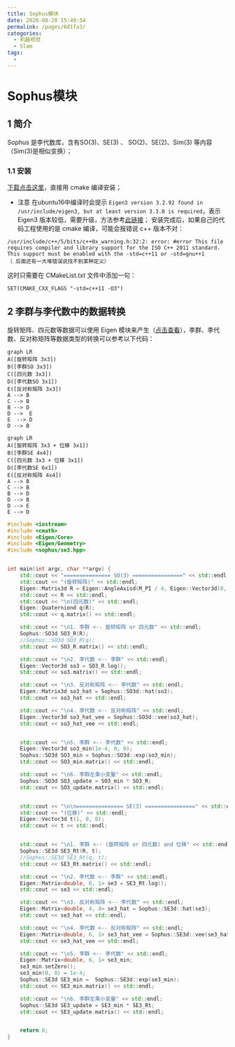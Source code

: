 ```yaml
---
title: Sophus模块
date: 2020-08-28 15:49:54
permalink: /pages/6d1fa3/
categories: 
  - 机器视觉
  - Slam
tags: 
  - 
---
```

# Sophus模块

## 1 简介
Sophus 是李代数库，含有SO(3)、SE(3) 、 SO(2)、SE(2)、Sim(3) 等内容（Sim(3)是相似变换）；
### 1.1 安装
[下载点击这里](https://github.com/strasdat/Sophus)，直接用 cmake 编译安装；

- 注意
在ubuntu16中编译时会提示 `Eigen3 version 3.2.92 found in /usr/include/eigen3, but at least version 3.3.0 is required`，表示 Eigen3 版本较低，需要升级，方法参考[此链接](https://askubuntu.com/questions/1068232/how-to-update-libeigen3-to-version-3-3-on-16-04-xenial)；
安装完成后，如果自己的代码工程使用的是 cmake 编译，可能会报错说 c++ 版本不对：
```
/usr/include/c++/5/bits/c++0x_warning.h:32:2: error: #error This file requires compiler and library support for the ISO C++ 2011 standard. This support must be enabled with the -std=c++11 or -std=gnu++1
（ 后面还有一大堆错误说找不到某种定义）
```
这时只需要在 CMakeList.txt 文件中添加一句：
```shell
SET(CMAKE_CXX_FLAGS "-std=c++11 -O3")
```

## 2 李群与李代数中的数据转换
旋转矩阵、四元数等数据可以使用 Eigen 模块来产生（[点击查看](http://www.tamray.cn/index.php/2020/08/08/eigen/)），李群、李代数、反对称矩阵等数据类型的转换可以参考以下代码：
```mermaid
graph LR
A([旋转矩阵 3x3])
B([李群SO 3x3])
C([四元数 3x3])
D([李代数SO 3x1])
E([反对称矩阵 3x3])
A --> B
C --> B
B --> D
D -->  E
E  --> D
D --> B
```
```mermaid
graph LR
A([旋转矩阵 3x3 + 位移 3x1])
B([李群SE 4x4])
C([四元数 3x3 + 位移 3x1])
D([李代数SE 6x1])
E([反对称矩阵 4x4])
A --> B
C --> B
B --> D
D --> B
D --> E
E --> D
```
```cpp
#include <iostream>
#include <cmath>
#include <Eigen/Core>
#include <Eigen/Geometry>
#include <sophus/se3.hpp>


int main(int argc, char **argv) {
    std::cout << "=============== SO(3) ================" << std::endl;
    std::cout << "(旋转矩阵)" << std::endl;
    Eigen::Matrix3d R = Eigen::AngleAxisd(M_PI / 4, Eigen::Vector3d(0, 0, 1)).toRotationMatrix();
    std::cout << R << std::endl;
    std::cout << "\n(四元数)" << std::endl;
    Eigen::Quaterniond q(R);
    std::cout << q.matrix() << std::endl;

    std::cout << "\n1. 李群 <-- 旋转矩阵 or 四元数" << std::endl;
    Sophus::SO3d SO3_R(R);
    //Sophus::SO3d SO3_R(q);
    std::cout << SO3_R.matrix() << std::endl;

    std::cout << "\n2. 李代数 <-- 李群" << std::endl;
    Eigen::Vector3d so3 = SO3_R.log();
    std::cout << so3.matrix() << std::endl;

    std::cout << "\n3. 反对称矩阵 <-- 李代数" << std::endl;
    Eigen::Matrix3d so3_hat = Sophus::SO3d::hat(so3);
    std::cout << so3_hat << std::endl;

    std::cout << "\n4. 李代数 <-- 反对称矩阵" << std::endl;
    Eigen::Vector3d so3_hat_vee = Sophus::SO3d::vee(so3_hat);
    std::cout << so3_hat_vee << std::endl;


    std::cout << "\n5. 李群 <-- 李代数" << std::endl;
    Eigen::Vector3d so3_min(1e-4, 0, 0);
    Sophus::SO3d SO3_min = Sophus::SO3d::exp(so3_min);
    std::cout << SO3_min.matrix() << std::endl;

    std::cout << "\n6. 李群左乘小变量" << std::endl;
    Sophus::SO3d SO3_update = SO3_min * SO3_R;
    std::cout << SO3_update.matrix() << std::endl;


    std::cout << "\n\n=============== SE(3) ================" << std::endl;
    std::cout << "(位移)" << std::endl;
    Eigen::Vector3d t(1, 0, 0);
    std::cout << t << std::endl;


    std::cout << "\n1. 李群 <-- (旋转矩阵 or 四元数) and 位移" << std::endl;
    Sophus::SE3d SE3_Rt(R, t);
    //Sophus::SE3d SE3_Rt(q, t);
    std::cout << SE3_Rt.matrix() << std::endl;

    std::cout << "\n2. 李代数 <-- 李群" << std::endl;
    Eigen::Matrix<double, 6, 1> se3 = SE3_Rt.log();
    std::cout << se3 << std::endl;

    std::cout << "\n3. 反对称矩阵 <-- 李代数" << std::endl;
    Eigen::Matrix<double, 4, 4> se3_hat = Sophus::SE3d::hat(se3);
    std::cout << se3_hat << std::endl;

    std::cout << "\n4. 李代数 <-- 反对称矩阵" << std::endl;
    Eigen::Matrix<double, 6, 1> se3_hat_vee = Sophus::SE3d::vee(se3_hat);
    std::cout << se3_hat_vee << std::endl;

    std::cout << "\n5. 李群 <-- 李代数" << std::endl;
    Eigen::Matrix<double, 6, 1> se3_min;
    se3_min.setZero();
    se3_min(0, 0) = 1e-4;
    Sophus::SE3d SE3_min =  Sophus::SE3d::exp(se3_min);
    std::cout << SE3_min.matrix() << std::endl;

    std::cout << "\n6. 李群左乘小变量" << std::endl;
    Sophus::SE3d SE3_update = SE3_min * SE3_Rt;
    std::cout << SE3_update.matrix() << std::endl;


    return 0;
}
```

